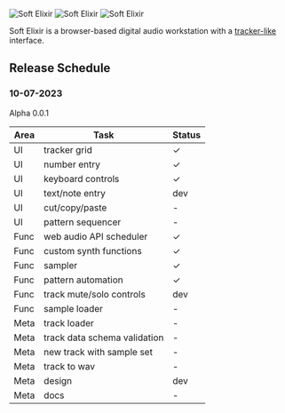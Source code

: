 ![Soft Elixir](/assets/soft-elixir-1.png)
![Soft Elixir](/assets/soft-elixir-2.png)
![Soft Elixir](/assets/soft-elixir-3.png)

<!-- <img src="/assets/soft-elixir-1.png">
<img src="/assets/soft-elixir-2.png">
<img src="/assets/soft-elixir-3.png"> -->

Soft Elixir is a browser-based digital audio workstation with a [tracker-like](https://en.wikipedia.org/wiki/Music_tracker) interface.

## Release Schedule

### 10-07-2023

Alpha 0.0.1

| Area | Task | Status |
| --- | --- | --- |
| UI | tracker grid | ✓ |
| UI | number entry | ✓ |
| UI | keyboard controls | ✓ |
| UI | text/note entry | dev |
| UI | cut/copy/paste | - |
| UI | pattern sequencer | - |
| Func | web audio API scheduler | ✓ |
| Func | custom synth functions | ✓ |
| Func | sampler | ✓ |
| Func | pattern automation | ✓ |
| Func | track mute/solo controls | dev |
| Func | sample loader | - |
| Meta | track loader | - |
| Meta | track data schema validation | - |
| Meta | new track with sample set | - |
| Meta | track to wav | - |
| Meta | design | dev |
| Meta | docs | - |